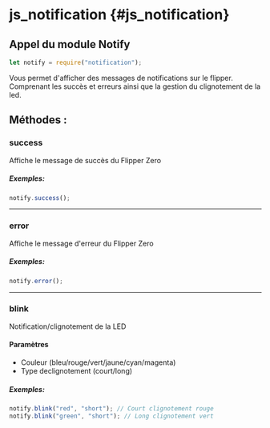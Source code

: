 # js_notification {#js_notification}
## Appel du module Notify
```js
let notify = require("notification");
```

Vous permet d'afficher des messages de notifications sur le flipper. <br>
Comprenant les succès et erreurs ainsi que la gestion du clignotement de la led.

## Méthodes :
### success
Affiche le message de succès du Flipper Zero

##### Exemples:
```js
notify.success();
```

---
### error
Affiche le message d'erreur du Flipper Zero

##### Exemples:
```js
notify.error();
```

---
### blink
Notification/clignotement de la LED

#### Paramètres
- Couleur (bleu/rouge/vert/jaune/cyan/magenta)
- Type declignotement (court/long)

##### Exemples:
```js
notify.blink("red", "short"); // Court clignotement rouge
notify.blink("green", "short"); // Long clignotement vert
```